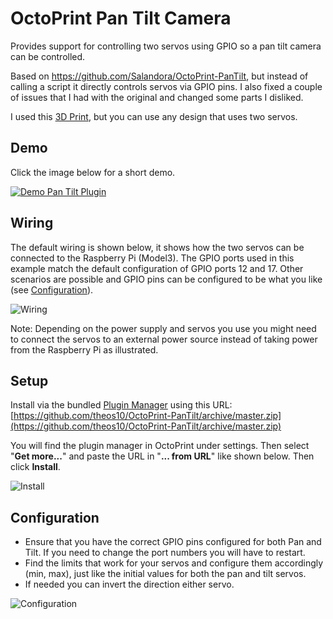 # OctoPrint Pan Tilt Camera

Provides support for controlling two servos using GPIO so a pan tilt camera can be controlled.

Based on https://github.com/Salandora/OctoPrint-PanTilt, but instead of calling a script it directly controls servos via GPIO pins. I also fixed a couple of issues that I had with the original and changed some parts I disliked.

I used this [3D Print](https://www.thingiverse.com/thing:708819), but you can use any design that uses two servos.

## Demo
Click the image below for a short demo.

[![Demo Pan Tilt Plugin](https://raw.githubusercontent.com/theos10/OctoPrint-PanTilt/master/images/demo.png)](https://www.youtube.com/watch?v=HLaBd1Q5k40)


## Wiring

The default wiring is shown below, it shows how the two servos can be connected to the Raspberry Pi (Model3). 
The GPIO ports used in this example match the default configuration of GPIO ports 12 and 17.
Other scenarios are possible and GPIO pins can be configured to be what you like (see [Configuration](#Configuration)).

![Wiring](https://raw.githubusercontent.com/theos10/OctoPrint-PanTilt/master/images/wiring.png)

Note: Depending on the power supply and servos you use you might need to connect the servos to an external power source instead of taking power from the Raspberry Pi as illustrated.

## Setup

Install via the bundled [Plugin Manager](http://docs.octoprint.org/en/master/bundledplugins/pluginmanager.html) using this URL: [https://github.com/theos10/OctoPrint-PanTilt/archive/master.zip](https://github.com/theos10/OctoPrint-PanTilt/archive/master.zip)

You will find the plugin manager in OctoPrint under settings. Then select "**Get more...**" and paste the URL in "**... from URL**" like shown below. Then click **Install**.

![Install](https://raw.githubusercontent.com/theos10/OctoPrint-PanTilt/master/images/install.png)

## Configuration

- Ensure that you have the correct GPIO pins configured for both Pan and Tilt. If you need to change the port numbers you will have to restart.
- Find the limits that work for your servos and configure them accordingly (min, max), just like the initial values for both the pan and tilt servos.
- If needed you can invert the direction either servo.

![Configuration](https://raw.githubusercontent.com/theos10/OctoPrint-PanTilt/master/images/configuration.png)

